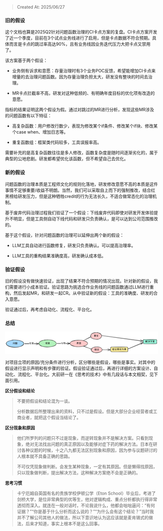 > Created At: 2025/06/27

### 旧的假设

这个文档也算是2025Q2针对问题函数治理的CI卡点方案的复盘。CI卡点方案开发了近一个季度，目前在3个试点业务线进行了启用，但是卡点数据不符合预期。具体而言是卡点的跳过率高达90%，且有业务线因业务迭代压力大把卡点又禁用了。

该方案基于两个假设：

* 业务侧有诉求和意愿：存量治理时有3个业务POC反馈，希望能增加CI卡点来增量的去治理问题函数。因为存量治理负担太大，研发没有整块的时间去治理。

* MR卡点拦截率不高，研发对这种低频的、有明确年度目标的优化项有改造的意愿。

指标的结果证明这两个假设为假。通过对跳过的MR进行分析，发现这些MR涉及的问题函数有以下特征：

* 高复杂函数：用户修改行数少，表现为修改某个if条件、修改某个if块、修改某个case when、增加日志等。

* 重复函数组：框架类代码较多，工具误报率高。

需要补充的是高复杂函数往往是多人修改，函数复杂度是随时间逐渐劣化的，属于典型的公地悲剧。研发都希望优化该函数，但不希望自己去优化。

### 新的假设

问题函数的治理本质是工程师文化的规则化落地，研发修改意愿不高的本质是这件事情不足够重要/收益不明朗。当然，我们可以采取自上而下的强制推改，结合红黑榜给研发压力，但是这种牺牲credit的行为无法长久，不适合做常态化的治理机制。

基于废弃代码治理过程我们验证了一个假设：下线废弃代码即使对研发开发体验提升不明显，但是工具侧自动下线代码和研发只负责确认，是可以达到公司范围推改的。

基于这个假设，针对问题函数的治理可以延伸出两个新的假设：

* LLM工具自动进行函数修复，研发只负责确认。可以提高治理率。

* LLM工具的重构结果准确度高，研发确认成本低。

### 验证假设

旧的假设没有做快速验证，出现了结果不符合预期的情况出现。针对新的假设，我们需要进行小成本验证。验证思路为挑选合作业务线的问题函数通过LLM进行重构，然后发起MR，和研发一起CR。从中验证新的假设：工具的准确度、研发的合入意愿。

验证通过后，再考虑自动化、流程化、平台化。

### 总结

![抽象假设和验证假设](pic/抽象假设和验证假设.png)

对项目立项的原因/充分条件进行分析，区分哪些是假设，哪些是事实。对其中的假设进行显示声明和有步骤的验证。假设验证通过后，再进行详细的方案设计、自动化、流程化、平台化。大前研一在《思考的技术》中有几段话与本文相契，见下面引用。

**区分假设和结论**

> 不要把假设和结论混为一谈。
> 
> 分析数据后所整理出来的资料，只不过是假设。但是大部分企业经营者或工商业者，就把这个假设当结论了。

**区分现象和原因**

> 他们所罗列的问题只不过是现象，而逆转现象并不是解决方案。只看到现象，绝对无法找出问题的真正原因以及能够对症下药的解决方法。日本在研讨各种议题的时候，十之八九都无法区别现象和原因，因为参与议题研讨的人根本就不具备正确的思路。 
> 
> 不可仅凭现象做判断。会发生某种现象，一定有其原因。但是懒得找原因，只以现象做判断，提出解决方法，这种解决方案绝不会是正确的。

**思考习惯**

> 卡宁厄姆自英国有名的贵族学校伊顿公学（Eton School）毕业后，考进了剑桥大学，是位非常典型的优等生，他对逻辑构成、重点分析都执行得非常透彻而深入。就连在一般对话时，不论我说什么，他都会咄咄逼问：“有何证据？”“你是基于什么分析而这么说的？”“为什么会有这个结论？”当时我并不了解公司其他人的做法，所以下意识地认为这应该就是麦肯锡式的做法，后来才知道，事实上根本不是这么回事。

